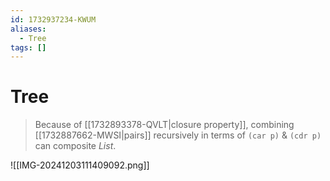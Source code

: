 ```yaml
---
id: 1732937234-KWUM
aliases:
  - Tree
tags: []
---
```


# Tree

> Because of [[1732893378-QVLT|closure property]], combining [[1732887662-MWSI|pairs]] recursively in terms of `(car p)` & `(cdr p)` can composite *List*.

![[IMG-20241203111409092.png]]
